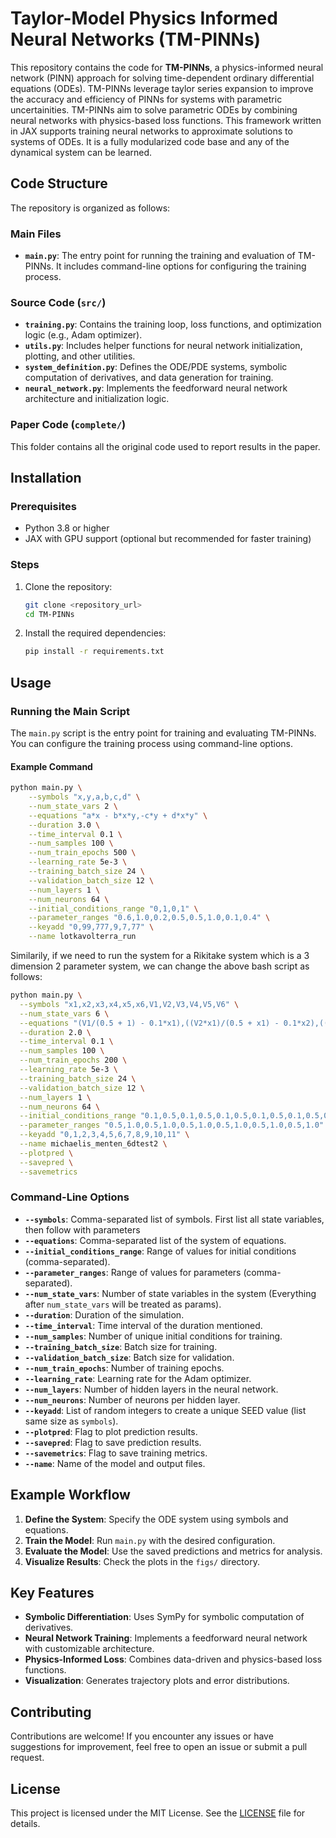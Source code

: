 # Taylor-Model Physics Informed Neural Networks (TM-PINNs)
This repository contains the code for **TM-PINNs**, a physics-informed neural network (PINN) approach for solving time-dependent ordinary differential equations (ODEs). TM-PINNs leverage taylor series expansion to improve the accuracy and efficiency of PINNs for systems with parametric uncertainities. TM-PINNs aim to solve parametric ODEs by combining neural networks with physics-based loss functions. This framework written in JAX supports training neural networks to approximate solutions to systems of ODEs. It is a fully modularized code base and any of the dynamical system can be learned.

## Code Structure

The repository is organized as follows:

### Main Files
- **`main.py`**: The entry point for running the training and evaluation of TM-PINNs. It includes command-line options for configuring the training process.

### Source Code (`src/`)
- **`training.py`**: Contains the training loop, loss functions, and optimization logic (e.g., Adam optimizer).
- **`utils.py`**: Includes helper functions for neural network initialization, plotting, and other utilities.
- **`system_definition.py`**: Defines the ODE/PDE systems, symbolic computation of derivatives, and data generation for training.
- **`neural_network.py`**: Implements the feedforward neural network architecture and initialization logic.

### Paper Code (`complete/`)
This folder contains all the original code used to report results in the paper.

## Installation

### Prerequisites
- Python 3.8 or higher
- JAX with GPU support (optional but recommended for faster training)
### Steps
1. Clone the repository:
   ```bash
   git clone <repository_url>
   cd TM-PINNs
   ```
2. Install the required dependencies:
   ```bash
   pip install -r requirements.txt
   ```

## Usage

### Running the Main Script
The `main.py` script is the entry point for training and evaluating TM-PINNs. You can configure the training process using command-line options.

#### Example Command
```bash
python main.py \
    --symbols "x,y,a,b,c,d" \
    --num_state_vars 2 \
    --equations "a*x - b*x*y,-c*y + d*x*y" \
    --duration 3.0 \
    --time_interval 0.1 \
    --num_samples 100 \
    --num_train_epochs 500 \
    --learning_rate 5e-3 \
    --training_batch_size 24 \
    --validation_batch_size 12 \
    --num_layers 1 \
    --num_neurons 64 \
    --initial_conditions_range "0,1,0,1" \
    --parameter_ranges "0.6,1.0,0.2,0.5,0.5,1.0,0.1,0.4" \
    --keyadd "0,99,777,9,7,77" \
    --name lotkavolterra_run
```

Similarily, if we need to run the system for a Rikitake system which is a 3 dimension 2 parameter system, we can change the above bash script as follows:

```bash
python main.py \
  --symbols "x1,x2,x3,x4,x5,x6,V1,V2,V3,V4,V5,V6" \
  --num_state_vars 6 \
  --equations "(V1/(0.5 + 1) - 0.1*x1),((V2*x1)/(0.5 + x1) - 0.1*x2),((V3*x2)/(0.5 + x2) - 0.1*x3),((V4*x3)/(0.5 + x3) - 0.1*x4),((V5*x4)/(0.5 + x4) - 0.1*x5),((V6*x5)/(0.5 + x5) - 0.1*x6)" \
  --duration 2.0 \
  --time_interval 0.1 \
  --num_samples 100 \
  --num_train_epochs 200 \
  --learning_rate 5e-3 \
  --training_batch_size 24 \
  --validation_batch_size 12 \
  --num_layers 1 \
  --num_neurons 64 \
  --initial_conditions_range "0.1,0.5,0.1,0.5,0.1,0.5,0.1,0.5,0.1,0.5,0.1,0.5" \
  --parameter_ranges "0.5,1.0,0.5,1.0,0.5,1.0,0.5,1.0,0.5,1.0,0.5,1.0" \
  --keyadd "0,1,2,3,4,5,6,7,8,9,10,11" \
  --name michaelis_menten_6dtest2 \
  --plotpred \
  --savepred \
  --savemetrics
```

### Command-Line Options
- **`--symbols`**: Comma-separated list of symbols. First list all state variables, then follow with parameters
- **`--equations`**: Comma-separated list of the system of equations.
- **`--initial_conditions_range`**: Range of values for initial conditions (comma-separated).
- **`--parameter_ranges`**: Range of values for parameters (comma-separated).
- **`--num_state_vars`**: Number of state variables in the system (Everything after `num_state_vars` will be treated as params). 
- **`--duration`**: Duration of the simulation.
- **`--time_interval`**: Time interval of the duration mentioned.
- **`--num_samples`**: Number of unique initial conditions for training.
- **`--training_batch_size`**: Batch size for training.
- **`--validation_batch_size`**: Batch size for validation.
- **`--num_train_epochs`**: Number of training epochs.
- **`--learning_rate`**: Learning rate for the Adam optimizer.
- **`--num_layers`**: Number of hidden layers in the neural network.
- **`--num_neurons`**: Number of neurons per hidden layer.
- **`--keyadd`**: List of random integers to create a unique SEED value (list same size as `symbols`).
- **`--plotpred`**: Flag to plot prediction results.
- **`--savepred`**: Flag to save prediction results.
- **`--savemetrics`**: Flag to save training metrics.
- **`--name`**: Name of the model and output files.

## Example Workflow

1. **Define the System**: Specify the ODE system using symbols and equations.
2. **Train the Model**: Run `main.py` with the desired configuration.
3. **Evaluate the Model**: Use the saved predictions and metrics for analysis.
4. **Visualize Results**: Check the plots in the `figs/` directory.

## Key Features

- **Symbolic Differentiation**: Uses SymPy for symbolic computation of derivatives.
- **Neural Network Training**: Implements a feedforward neural network with customizable architecture.
- **Physics-Informed Loss**: Combines data-driven and physics-based loss functions.
- **Visualization**: Generates trajectory plots and error distributions.

## Contributing

Contributions are welcome! If you encounter any issues or have suggestions for improvement, feel free to open an issue or submit a pull request.

## License

This project is licensed under the MIT License. See the [LICENSE](LICENSE) file for details.
